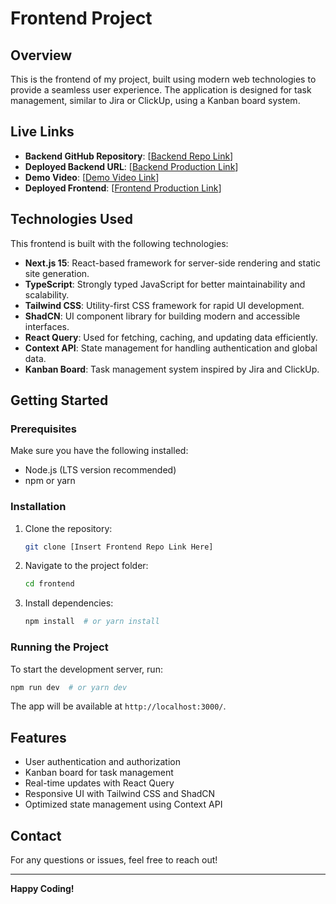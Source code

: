 # Frontend Project

## Overview

This is the frontend of my project, built using modern web technologies to provide a seamless user experience. The application is designed for task management, similar to Jira or ClickUp, using a Kanban board system.

## Live Links

- **Backend GitHub Repository**: [[Backend Repo Link](https://github.com/AbdulWahabRaza123/task_management)]
- **Deployed Backend URL**: [[Backend Production Link](https://task-manage-two-silk.vercel.app/)]
- **Demo Video**: [[Demo Video Link](https://drive.google.com/file/d/1NRs4XL_mPYduFth4O9JXL4yMZ6xJQDzW/view?usp=sharing)]
- **Deployed Frontend**: [[Frontend Production Link](https://task-manage-frontend-dl95.vercel.app/)]

##  Technologies Used

This frontend is built with the following technologies:

- **Next.js 15**: React-based framework for server-side rendering and static site generation.
- **TypeScript**: Strongly typed JavaScript for better maintainability and scalability.
- **Tailwind CSS**: Utility-first CSS framework for rapid UI development.
- **ShadCN**: UI component library for building modern and accessible interfaces.
- **React Query**: Used for fetching, caching, and updating data efficiently.
- **Context API**: State management for handling authentication and global data.
- **Kanban Board**: Task management system inspired by Jira and ClickUp.

## Getting Started

### Prerequisites

Make sure you have the following installed:

- Node.js (LTS version recommended)
- npm or yarn

### Installation

1. Clone the repository:
   ```sh
   git clone [Insert Frontend Repo Link Here]
   ```
2. Navigate to the project folder:
   ```sh
   cd frontend
   ```
3. Install dependencies:
   ```sh
   npm install  # or yarn install
   ```

### Running the Project

To start the development server, run:

```sh
npm run dev  # or yarn dev
```

The app will be available at `http://localhost:3000/`.

## Features

- User authentication and authorization
- Kanban board for task management
- Real-time updates with React Query
- Responsive UI with Tailwind CSS and ShadCN
- Optimized state management using Context API

## Contact

For any questions or issues, feel free to reach out!

---

**Happy Coding!**


